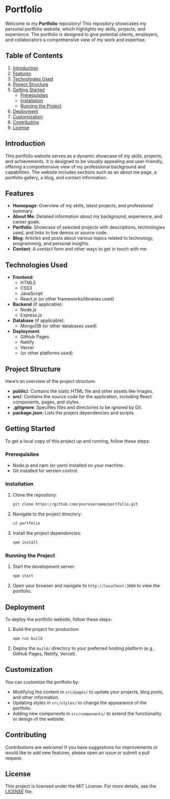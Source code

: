 # Portfolio

Welcome to my **Portfolio** repository! This repository showcases my personal portfolio website, which highlights my skills, projects, and experience. The portfolio is designed to give potential clients, employers, and collaborators a comprehensive view of my work and expertise.

## Table of Contents

1. [Introduction](#introduction)
2. [Features](#features)
3. [Technologies Used](#technologies-used)
4. [Project Structure](#project-structure)
5. [Getting Started](#getting-started)
   - [Prerequisites](#prerequisites)
   - [Installation](#installation)
   - [Running the Project](#running-the-project)
6. [Deployment](#deployment)
7. [Customization](#customization)
8. [Contributing](#contributing)
9. [License](#license)

## Introduction

This portfolio website serves as a dynamic showcase of my skills, projects, and achievements. It is designed to be visually appealing and user-friendly, offering a comprehensive view of my professional background and capabilities. The website includes sections such as an about me page, a portfolio gallery, a blog, and contact information.

## Features

- **Homepage**: Overview of my skills, latest projects, and professional summary.
- **About Me**: Detailed information about my background, experience, and career goals.
- **Portfolio**: Showcase of selected projects with descriptions, technologies used, and links to live demos or source code.
- **Blog**: Articles and posts about various topics related to technology, programming, and personal insights.
- **Contact**: A contact form and other ways to get in touch with me.

## Technologies Used

- **Frontend**:
  - HTML5
  - CSS3
  - JavaScript
  - React.js (or other frameworks/libraries used)
- **Backend** (if applicable):
  - Node.js
  - Express.js
- **Database** (if applicable):
  - MongoDB (or other databases used)
- **Deployment**:
  - GitHub Pages
  - Netlify
  - Vercel
  - (or other platforms used)

## Project Structure

Here’s an overview of the project structure:


- **public/**: Contains the static HTML file and other assets like images.
- **src/**: Contains the source code for the application, including React components, pages, and styles.
- **.gitignore**: Specifies files and directories to be ignored by Git.
- **package.json**: Lists the project dependencies and scripts.

## Getting Started

To get a local copy of this project up and running, follow these steps:

### Prerequisites

- Node.js and npm (or yarn) installed on your machine.
- Git installed for version control.

### Installation

1. Clone the repository:
    ```bash
    git clone https://github.com/yourusername/portfolio.git
    ```
2. Navigate to the project directory:
    ```bash
    cd portfolio
    ```
3. Install the project dependencies:
    ```bash
    npm install
    ```

### Running the Project

1. Start the development server:
    ```bash
    npm start
    ```
2. Open your browser and navigate to `http://localhost:3000` to view the portfolio.

## Deployment

To deploy the portfolio website, follow these steps:

1. Build the project for production:
    ```bash
    npm run build
    ```
2. Deploy the `build/` directory to your preferred hosting platform (e.g., GitHub Pages, Netlify, Vercel).

## Customization

You can customize the portfolio by:

- Modifying the content in `src/pages/` to update your projects, blog posts, and other information.
- Updating styles in `src/styles/` to change the appearance of the portfolio.
- Adding new components in `src/components/` to extend the functionality or design of the website.

## Contributing

Contributions are welcome! If you have suggestions for improvements or would like to add new features, please open an issue or submit a pull request.

## License

This project is licensed under the MIT License. For more details, see the [LICENSE](LICENSE) file.



